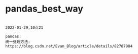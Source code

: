 # pandas_best_way
```

2022-01-29,10点21

pandas:
统一处理方法:
https://blog.csdn.net/Evan_Blog/article/details/82787984


```
